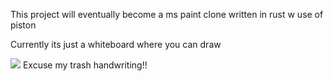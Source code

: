 This project will eventually become a ms paint clone written in rust w use of piston

Currently its just a whiteboard where you can draw

![](https://cdn.discordapp.com/attachments/844189298030673940/988513063076507678/unknown.png)
Excuse my trash handwriting!!